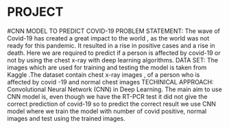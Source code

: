 # PROJECT
#CNN MODEL TO PREDICT COVID-19
PROBLEM STATEMENT:
     The wave of Covid-19 has created a great impact to the world , as the world was not ready for this pandemic. It resulted in a rise in positive cases and a rise in death. Here we are required to predict if a person is affected by covid-19 or not by using the chest x-ray with deep learning algorithms.
DATA SET:
     The images which are used for  training and testing the model is taken from Kaggle .The  dataset contain  chest x-ray images , of a person who is affected by covid -19 and normal chest images
TECHINICAL APPROACH:
     Convolutional Neural Network (CNN) in Deep Learning.
The main aim to use CNN model is, even though we have the RT-PCR test it did not give the correct prediction of covid-19 so to predict the correct result we use CNN model where we train the model with number of covid positive, normal images and test using the trained images.


     


